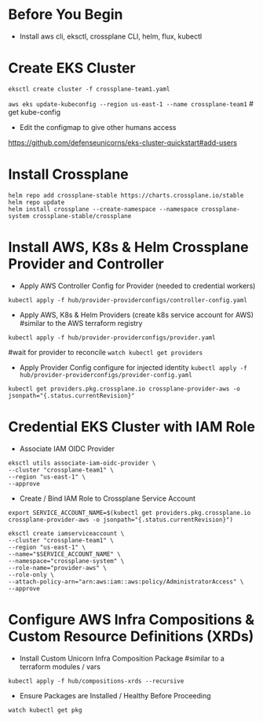 # Before You Begin

- Install aws cli, eksctl, crossplane CLI, helm, flux, kubectl

# Create EKS Cluster

`eksctl create cluster -f crossplane-team1.yaml`

`aws eks update-kubeconfig --region us-east-1 --name crossplane-team1` # get kube-config

- Edit the configmap to give other humans access

https://github.com/defenseunicorns/eks-cluster-quickstart#add-users

# Install Crossplane

```
helm repo add crossplane-stable https://charts.crossplane.io/stable
helm repo update
helm install crossplane --create-namespace --namespace crossplane-system crossplane-stable/crossplane
```

# Install AWS, K8s & Helm Crossplane Provider and Controller

- Apply AWS Controller Config for Provider (needed to credential workers)

`kubectl apply -f hub/provider-providerconfigs/controller-config.yaml`

- Apply AWS, K8s & Helm Providers (create k8s service account for AWS)
#similar to the AWS terraform registry

`kubectl apply -f hub/provider-providerconfigs/provider.yaml`

#wait for provider to reconcile
`watch kubectl get providers`

- Apply Provider Config configure for injected identity
`kubectl apply -f hub/provider-providerconfigs/provider-config.yaml`

`kubectl get providers.pkg.crossplane.io crossplane-provider-aws -o jsonpath="{.status.currentRevision}"`


# Credential EKS Cluster with IAM Role

- Associate IAM OIDC Provider
```
eksctl utils associate-iam-oidc-provider \
--cluster "crossplane-team1" \
--region "us-east-1" \
--approve
```

- Create / Bind IAM Role to Crossplane Service Account

`export SERVICE_ACCOUNT_NAME=$(kubectl get providers.pkg.crossplane.io crossplane-provider-aws -o jsonpath="{.status.currentRevision}")`

```
eksctl create iamserviceaccount \
--cluster "crossplane-team1" \
--region "us-east-1" \
--name="$SERVICE_ACCOUNT_NAME" \
--namespace="crossplane-system" \
--role-name="provider-aws" \
--role-only \
--attach-policy-arn="arn:aws:iam::aws:policy/AdministratorAccess" \
--approve
```

# Configure AWS Infra Compositions & Custom Resource Definitions (XRDs)

- Install Custom Unicorn Infra Composition Package
#similar to a terraform modules / vars

`kubectl apply -f hub/compositions-xrds --recursive`

- Ensure Packages are Installed / Healthy Before Proceeding

`watch kubectl get pkg`


<!-- # Apply Resource Claims against our Compositions using the k8s Node IAM role which is credentialed to provision infra
#similar to terragrunt files which leverage vars 

- VPC, Subnets (pub & priv), IGW, NGW, RTB's & DB Subnet group
`kubectl apply -f enclave.yaml`

`kubectl get enclaves`

- Ensure All Resources All Ready / Synced

`watch kubectl get managed` 

## View a Specific Resource's Configuration (allows you to view what the composition and resource claim collectively provisioned)

kubectl get <`resource name` from kubectl get managed> -oyaml

# Access Crossplane managed k8s cluster
```k get secret -n crossplane-system <kubeconfig-crossplane-eks-cluster-dwight-8vbsp> --output jsonpath="{.data.kubeconfig}" | base64 -d > ~/.kube/config-dwight.bk```
```export KUBECONFIG=~/.kube/config-dwight.bk```

# Clean up resources

`kubectl delete enclaves my-enclave`

`watch kubectl get managed`

`kubectl delete -f db.yaml`

`kubectl get rdsinstance -w`

# Uninstall Crossplane

https://crossplane.io/docs/v1.8/reference/uninstall.html#uninstalling

# RDS Example

- Install `Getting Started with AWS` Composition Package

`kubectl crossplane install configuration registry.upbound.io/xp/getting-started-with-aws:v1.8.1`

`kubectl apply -f db.yaml`

`kubectl get rdsinstance -w` -->